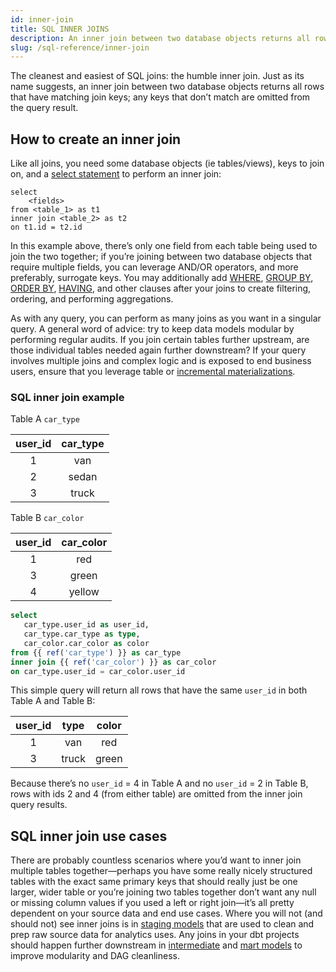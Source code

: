 ```yaml
---
id: inner-join
title: SQL INNER JOINS
description: An inner join between two database objects returns all rows that have matching join keys; any keys that don’t match are omitted from the query result.
slug: /sql-reference/inner-join
---
```


<head>
    <title>Working with inner joins in SQL</title>
</head>

The cleanest and easiest of SQL joins: the humble inner join. Just as its name suggests, an inner join between two database objects returns all rows that have matching join keys; any keys that don’t match are omitted from the query result.

## How to create an inner join

Like all joins, you need some database objects (ie <Term id="table">tables</Term>/<Term id="view">views</Term>), keys to join on, and a [select statement](/sql-reference/select) to perform an inner join:

```
select
    <fields>
from <table_1> as t1
inner join <table_2> as t2
on t1.id = t2.id 
```

In this example above, there’s only one field from each table being used to join the two together; if you’re joining between two database objects that require multiple fields, you can leverage AND/OR operators, and more preferably, <Term id="surrogate-key">surrogate keys</Term>. You may additionally add [WHERE](/sql-reference/where), [GROUP BY](/sql-reference/group-by), [ORDER BY](/sql-reference/order-by), [HAVING](/sql-reference/having), and other clauses after your joins to create filtering, ordering, and performing aggregations.

As with any query, you can perform as many joins as you want in a singular query. A general word of advice: try to keep data models <Term id="dry">modular</Term> by performing regular <Term id="dag" /> audits. If you join certain tables further upstream, are those individual tables needed again further downstream? If your query involves multiple joins and complex logic and is exposed to end business users, ensure that you leverage table or [incremental materializations](https://docs.getdbt.com/docs/build/incremental-models).

### SQL inner join example

Table A `car_type`

| user_id | car_type |
|:---:|:---:|
| 1 | van |
| 2 | sedan |
| 3 | truck |

Table B `car_color`

| user_id | car_color |
|:---:|:---:|
| 1 | red |
| 3 | green |
| 4 | yellow |

```sql
select
   car_type.user_id as user_id,
   car_type.car_type as type,
   car_color.car_color as color
from {{ ref('car_type') }} as car_type
inner join {{ ref('car_color') }} as car_color
on car_type.user_id = car_color.user_id
```

This simple query will return all rows that have the same `user_id` in both Table A and Table B:

| user_id | type | color |
|:---:|:---:|:---:|
| 1 | van | red |
| 3 | truck | green |

Because there’s no `user_id` = 4 in Table A and no `user_id` = 2 in Table B, rows with ids 2 and 4 (from either table) are omitted from the inner join query results.

## SQL inner join use cases

There are probably countless scenarios where you’d want to inner join multiple tables together—perhaps you have some really nicely structured tables with the exact same <Term id="primary-key">primary keys</Term> that should really just be one larger, wider table or you’re joining two tables together don’t want any null or missing column values if you used a left or right join—it’s all pretty dependent on your source data and end use cases. Where you will not (and should not) see inner joins is in [staging models](https://docs.getdbt.com/best-practices/how-we-structure/2-staging) that are used to clean and prep raw source data for analytics uses. Any joins in your dbt projects should happen further downstream in [intermediate](https://docs.getdbt.com/best-practices/how-we-structure/3-intermediate) and [mart models](https://docs.getdbt.com/best-practices/how-we-structure/4-marts) to improve modularity and DAG cleanliness.

